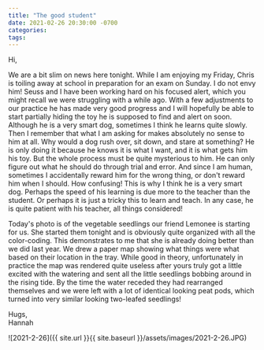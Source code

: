```yaml
---
title: "The good student"
date: 2021-02-26 20:30:00 -0700
categories:
tags:
---
```


Hi,

We are a bit slim on news here tonight. While I am enjoying my Friday, Chris is toiling away at school in preparation for an exam on Sunday. I do not envy him! Seuss and I have been working hard on his focused alert, which you might recall we were struggling with a while ago. With a few adjustments to our practice he has made very good progress and I will hopefully be able to start partially hiding the toy he is supposed to find and alert on soon. Although he is a very smart dog, sometimes I think he learns quite slowly. Then I remember that what I am asking for makes absolutely no sense to him at all. Why would a dog rush over, sit down, and stare at something? He is only doing it because he knows it is what I want, and it is what gets him his toy. But the whole process must be quite mysterious to him. He can only figure out what he should do through trial and error. And since I am human, sometimes I accidentally reward him for the wrong thing, or don't reward him when I should. How confusing! This is why I think he is a very smart dog. Perhaps the speed of his learning is due more to the teacher than the student. Or perhaps it is just a tricky this to learn and teach. In any case, he is quite patient with his teacher, all things considered!

Today's photo is of the vegetable seedlings our friend Lemonee is starting for us. She started them tonight and is obviously quite organized with all the color-coding. This demonstrates to me that she is already doing better than we did last year. We drew a paper map showing what things were what based on their location in the tray. While good in theory, unfortunately in practice the map was rendered quite useless after yours truly got a little excited with the watering and sent all the little seedlings bobbing around in the rising tide. By the time the water receded they had rearranged themselves and we were left with a lot of identical looking peat pods, which turned into very similar looking two-leafed seedlings!

Hugs,<br />
Hannah

![2021-2-26]({{ site.url }}{{ site.baseurl }}/assets/images/2021-2-26.JPG)